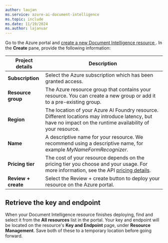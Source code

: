 ```yaml
---
author: laujan
ms.service: azure-ai-document-intelligence
ms.topic: include
ms.date: 11/19/2024
ms.author: lajanuar
---
```


Go to the Azure portal and <a href="https://portal.azure.com/#create/Microsoft.CognitiveServicesFormRecognizer" title="Create a new Document Intelligence resource" target="_blank">create a new Document Intelligence resource </a>. In the **Create** pane, provide the following information:

| Project details   | Description   |
|--|--|
| **Subscription** | Select the Azure subscription which has been granted access. |
| **Resource group** | The Azure resource group that contains your resource. You can create a new group or add it to a pre-existing group. |
| **Region** | The location of your Azure AI Foundry resource. Different locations may introduce latency, but have no impact on the runtime availability of your resource. |
| **Name** | A descriptive name for your resource. We recommend using a descriptive name, for example *MyNameFormRecognizer*. |
| **Pricing tier** | The cost of your resource depends on the pricing tier you choose and your usage. For more information, see the API [pricing details](https://azure.microsoft.com/pricing/details/cognitive-services/).|
|**Review + create** | Select the Review + create button to deploy your resource on the Azure portal. |

## Retrieve the key and endpoint

When your Document Intelligence resource finishes deploying, find and select it from the **All resources** list in the portal. Your key and endpoint will be located on the resource's **Key and Endpoint** page, under **Resource Management**. Save both of these to a temporary location before going forward.
